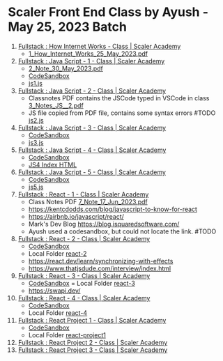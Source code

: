 # Scaler Front End Class by Ayush - May 25, 2023 Batch

1.  [Fullstack : How Internet Works - Class | Scaler Academy](https://www.scaler.com/academy/mentee-dashboard/class/78309/session?navref=cl_dd)
    - [1_How_Internet_Works_25_May_2023.pdf](./1_How_Internet_Works_25_May_2023.pdf)
2. [Fullstack : Java Script - 1 - Class | Scaler Academy](https://www.scaler.com/academy/mentee-dashboard/class/87153/session?navref=cl_ftr)
   - [2_Note_30_May_2023.pdf](./2_Note_30_May_2023.pdf)
   - [CodeSandbox](https://codesandbox.io/s/dreamy-robinson-8pemze)
   - [js1.js](./js1.js)
3. [Fullstack : Java Script - 2 - Class | Scaler Academy](https://www.scaler.com/academy/mentee-dashboard/class/78327/session?navref=cl_ftr)
    - Classnotes PDF contains the JSCode typed in VSCode in class [3_Notes_JS__2.pdf](./3_Notes_JS__2.pdf)
    - JS file copied from PDF file, contains some syntax errors #TODO [js2.js](./js2.js)
4. [Fullstack : Java Script - 3 - Class | Scaler Academy](https://www.scaler.com/academy/mentee-dashboard/class/78393/session?navref=cl_dd)
    - [CodeSandbox](https://codesandbox.io/s/sweet-panini-fsxt66?file=/script.js)
    - [js3.js](./js3.js)
5. [Fullstack : Java Script - 4 - Class | Scaler Academy](https://www.scaler.com/academy/mentee-dashboard/class/78369/session?navref=cl_dd)
    - [CodeSandbox](https://codesandbox.io/s/js4-or14nn?file=/src/index.js)
    - [JS4 Index HTML](./js4/index.html)
6. [Fullstack : Java Script - 5 - Class | Scaler Academy](https://www.scaler.com/academy/mentee-dashboard/class/92618/session?navref=cl_dd)
    - [CodeSandbox](https://codesandbox.io/s/js-5-799nq4?file=/src/index.js)
    - [js5.js](./js5.js)
7. [Fullstack : React - 1 - Class | Scaler Academy](https://www.scaler.com/academy/mentee-dashboard/class/78333/session?navref=cl_dd)
    - Class Notes PDF [7_Note_17_Jun_2023.pdf](./7_Note_17_Jun_2023.pdf)
    - https://kentcdodds.com/blog/javascript-to-know-for-react
    - https://airbnb.io/javascript/react/
    - Mark's Dev Blog https://blog.isquaredsoftware.com/
    - Ayush used a codesandbox, but could not locate the link. #TODO
8. [Fullstack : React - 2 - Class | Scaler Academy](https://www.scaler.com/academy/mentee-dashboard/class/78387/session?navref=cl_dd)
    - [CodeSandbox](https://codesandbox.io/s/react-2-t2ggl3?file=/src/App.js)
    -  Local Folder [react-2](./react-2/)
    - https://react.dev/learn/synchronizing-with-effects
    - https://www.thatjsdude.com/interview/index.html
9. [Fullstack : React - 3 - Class | Scaler Academy](https://www.scaler.com/academy/mentee-dashboard/class/78357/session?navref=cl_dd)
    - [CodeSandbox](https://codesandbox.io/s/magical-fire-react-3-xsgnjk?file=/src/App.js)
    = Local Folder [react-3](./react-3/)
    - https://swapi.dev/
10. [Fullstack : React - 4 - Class | Scaler Academy](https://www.scaler.com/academy/mentee-dashboard/class/78345/session?navref=cl_dd)
    - [CodeSandbox](https://codesandbox.io/s/dry-dust-react-4-3c62nq?file=/src/App.js)
    - Local Folder [react-4](./react-4/)
11. [Fullstack : React Project 1 - Class | Scaler Academy](https://www.scaler.com/academy/mentee-dashboard/class/78303/session?navref=cl_dd)
    - [CodeSandbox](https://codesandbox.io/s/clever-paper-sd8xfc-react-project-sd8xfc)
    - Local Folder [react-project1](./react-project1/)
12. [Fullstack : React Project 2 - Class | Scaler Academy](https://www.scaler.com/academy/mentee-dashboard/class/78351/session?navref=cl_dd)
13. [Fullstack : React Project 3 - Class | Scaler Academy](https://www.scaler.com/academy/mentee-dashboard/class/78321/session?navref=cl_dd)
